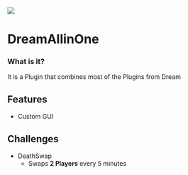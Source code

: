 [<img src="https://discordapp.com/api/guilds/853352812444254238/widget.png?style=banner2">](https://discord.gg/ZeBDszP2VK)

# DreamAllinOne
### What is it?
It is a Plugin that combines most of the Plugins from Dream
## Features
- Custom GUI

## Challenges
- DeathSwap
  - Swaps **2 Players** every 5 minutes


